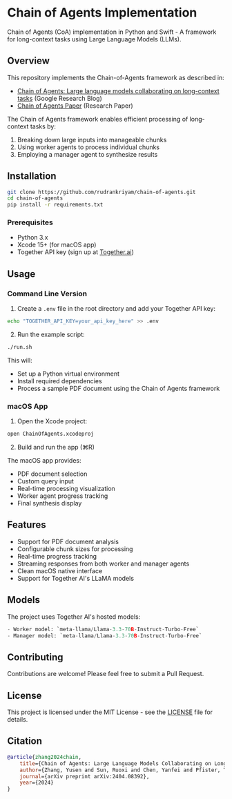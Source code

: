 # Chain of Agents Implementation

Chain of Agents (CoA) implementation in Python and Swift - A framework for long-context tasks using Large Language Models (LLMs).

## Overview

This repository implements the Chain-of-Agents framework as described in:

- [Chain of Agents: Large language models collaborating on long-context tasks](https://research.google/blog/chain-of-agents-large-language-models-collaborating-on-long-context-tasks/) (Google Research Blog)
- [Chain of Agents Paper](https://openreview.net/pdf?id=LuCLf4BJsr) (Research Paper)

The Chain of Agents framework enables efficient processing of long-context tasks by:

1. Breaking down large inputs into manageable chunks
2. Using worker agents to process individual chunks
3. Employing a manager agent to synthesize results

## Installation

```bash
git clone https://github.com/rudrankriyam/chain-of-agents.git
cd chain-of-agents
pip install -r requirements.txt
```

### Prerequisites

- Python 3.x
- Xcode 15+ (for macOS app)
- Together API key (sign up at [Together.ai](https://together.ai))


## Usage

### Command Line Version

1. Create a `.env` file in the root directory and add your Together API key:

```bash
echo "TOGETHER_API_KEY=your_api_key_here" >> .env
```

2. Run the example script:

```bash
./run.sh
```

This will:
- Set up a Python virtual environment
- Install required dependencies
- Process a sample PDF document using the Chain of Agents framework

### macOS App

1. Open the Xcode project:

```bash
open ChainOfAgents.xcodeproj
```

2. Build and run the app (⌘R)

The macOS app provides:
- PDF document selection
- Custom query input
- Real-time processing visualization
- Worker agent progress tracking
- Final synthesis display

## Features

- Support for PDF document analysis
- Configurable chunk sizes for processing
- Real-time progress tracking
- Streaming responses from both worker and manager agents
- Clean macOS native interface
- Support for Together AI's LLaMA models

## Models

The project uses Together AI's hosted models:

```python 
- Worker model: `meta-llama/Llama-3.3-70B-Instruct-Turbo-Free`
- Manager model: `meta-llama/Llama-3.3-70B-Instruct-Turbo-Free`
```

## Contributing

Contributions are welcome! Please feel free to submit a Pull Request.

## License

This project is licensed under the MIT License - see the [LICENSE](LICENSE) file for details.

## Citation

```bibtex
@article{zhang2024chain,
    title={Chain of Agents: Large Language Models Collaborating on Long-Context Tasks},
    author={Zhang, Yusen and Sun, Ruoxi and Chen, Yanfei and Pfister, Tomas and Zhang, Rui and Arık, Sercan Ö.},
    journal={arXiv preprint arXiv:2404.08392},
    year={2024}
}
```